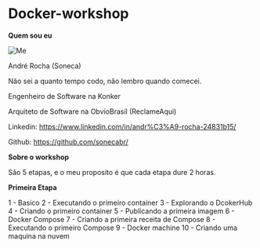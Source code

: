 # Docker-workshop

__Quem sou eu__


![Me](me.jpg)

André Rocha (Soneca)

Não sei a quanto tempo codo, não lembro quando comecei.

Engenheiro de Software na Konker

Arquiteto de Software na ObvioBrasil (ReclameAqui)

Linkedin: https://www.linkedin.com/in/andr%C3%A9-rocha-24831b15/

Github: https://github.com/sonecabr/

__Sobre o workshop__

São 5 etapas, e o meu proposito é que cada etapa dure 2 horas.

__Primeira Etapa__

1 - Basico
2 - Executando o primeiro container
3 - Explorando o DcokerHub
4 - Criando o primeiro container
5 - Publicando a primeira imagem
6 - Docker Compose
7 - Criando a primeira receita de Compose
8 - Executando o primeiro Compose
9 - Docker machine
10 - Criando uma maquina na nuvem
